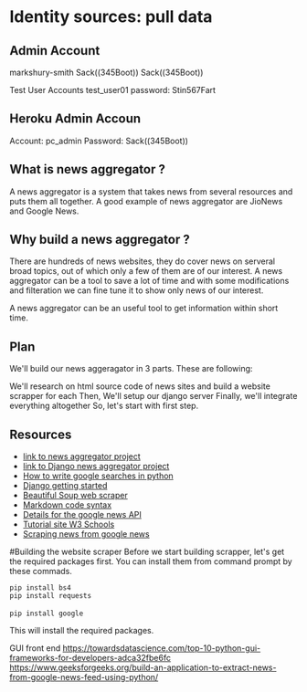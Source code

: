 # Identity sources: pull data

## Admin Account
markshury-smith
Sack((345Boot))
Sack((345Boot))

Test User Accounts
test_user01
password: Stin567Fart

## Heroku Admin Accoun
Account: pc_admin 
Password: Sack((345Boot))


## What is news aggregator ?
A news aggregator is a system that takes news from several resources and puts them all together. A good example of news aggregator are JioNews and Google News.
## Why build a news aggregator ?
There are hundreds of news websites, they do cover news on serveral broad topics, out of which only a few of them are of our interest. A news aggregator can be a tool to save a lot of time and with some modifications and filteration we can fine tune it to show only news of our interest.

A news aggregator can be an useful tool to get information within short time.
## Plan
We'll build our news aggeragator in 3 parts. These are following:

We'll research on html source code of news sites and build a website scrapper for each
Then, We'll setup our django server
Finally, we'll integrate everything altogether
So, let's start with first step.

## Resources
- [link to news aggregator project](https://www.hackersfriend.com/articles/building-news-aggregator-web-app-with-django-using-python-web-scraping)
- [link to Django news aggregator project](https://realpython.com/build-a-content-aggregator-python/)
- [How to write google searches in python](https://towardsdatascience.com/current-google-search-packages-using-python-3-7-a-simple-tutorial-3606e459e0d4)
- [Django getting started](https://realpython.com/get-started-with-django-1/)
- [Beautiful Soup web scraper](https://realpython.com/beautiful-soup-web-scraper-python/)
- [Markdown code syntax](https://daringfireball.net/projects/markdown/syntax#precode)
- [Details for the google news API](https://newscatcherapi.com/blog/google-news-rss-search-parameters-the-missing-documentaiton)
- [Tutorial site W3 Schools](https://www.w3schools.com/python/python_try_except.asp)
- [Scraping news from google news](https://medium.com/analytics-vidhya/google-scraping-using-beautifulsoup-d53746ef5a32)


#Building the website scraper
Before we start building scrapper, let's get the required packages first. You can install them from command prompt by these commads.

<code>pip install bs4</code><br>
<code>pip install requests </code><br>
<code>pip install google</code>

This will install the required packages.

GUI front end
https://towardsdatascience.com/top-10-python-gui-frameworks-for-developers-adca32fbe6fc
https://www.geeksforgeeks.org/build-an-application-to-extract-news-from-google-news-feed-using-python/